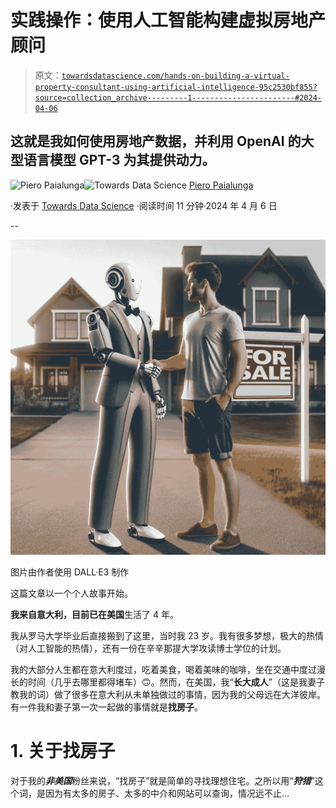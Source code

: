 # 实践操作：使用人工智能构建虚拟房地产顾问

> 原文：[`towardsdatascience.com/hands-on-building-a-virtual-property-consultant-using-artificial-intelligence-95c2530bf855?source=collection_archive---------1-----------------------#2024-04-06`](https://towardsdatascience.com/hands-on-building-a-virtual-property-consultant-using-artificial-intelligence-95c2530bf855?source=collection_archive---------1-----------------------#2024-04-06)

## 这就是我如何使用房地产数据，并利用 OpenAI 的大型语言模型 GPT-3 为其提供动力。

[](https://piero-paialunga.medium.com/?source=post_page---byline--95c2530bf855--------------------------------)![Piero Paialunga](https://piero-paialunga.medium.com/?source=post_page---byline--95c2530bf855--------------------------------)[](https://towardsdatascience.com/?source=post_page---byline--95c2530bf855--------------------------------)![Towards Data Science](https://towardsdatascience.com/?source=post_page---byline--95c2530bf855--------------------------------) [Piero Paialunga](https://piero-paialunga.medium.com/?source=post_page---byline--95c2530bf855--------------------------------)

·发表于 [Towards Data Science](https://towardsdatascience.com/?source=post_page---byline--95c2530bf855--------------------------------) ·阅读时间 11 分钟·2024 年 4 月 6 日

--

![](img/29eb88aad41a9b9dd062916a0661fc17.png)

图片由作者使用 DALL·E3 制作

这篇文章以一个个人故事开始。

**我来自意大利，**目前已在**美国**生活了 4 年。

我从罗马大学毕业后直接搬到了这里，当时我 23 岁。我有很多梦想，极大的热情（对人工智能的热情），还有一份在辛辛那提大学攻读博士学位的计划。

我的大部分人生都在意大利度过，吃着美食，喝着美味的咖啡，坐在交通中度过漫长的时间（几乎去哪里都得堵车）🙃。然而，在美国，我“**长大成人**”（这是我妻子教我的词）做了很多在意大利从未单独做过的事情，因为我的父母远在大洋彼岸。有一件我和妻子第一次一起做的事情就是**找房子**。

# 1. 关于找房子

对于我的***非美国***粉丝来说，“找房子”就是简单的寻找理想住宅。之所以用“***狩猎***”这个词，是因为有太多的房子、太多的中介和网站可以查询，情况远不止...
